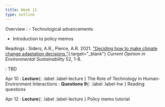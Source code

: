```yaml
---
title: Week 11 
type: outline
---
```


Overview
: - Technological advancements
  - Introduction to policy memos

Readings
: Siders, A.R., Pierce, A.R. 2021. ["Deciding how to make climate change adaptation decisions."](https://doi.org/10.1016/j.cosust.2021.03.017){:target="_blank"} _Current Opinion in Environmental Sustainability_ 52, 1-8.

: TBD

Apr 10
: **Lecture**{: .label .label-lecture } The Role of Technology in Human-Environment Interactions
: **Questions 9**{: .label .label-hw } Reading questions

Apr 12
: **Lecture**{: .label .label-lecture } Policy memo tutorial
